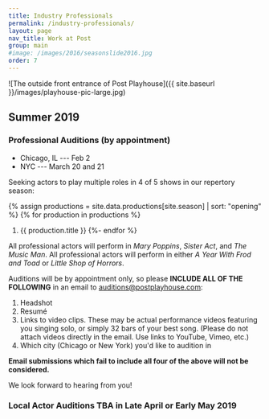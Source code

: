 ```yaml
---
title: Industry Professionals
permalink: /industry-professionals/
layout: page
nav_title: Work at Post
group: main
#image: /images/2016/seasonslide2016.jpg
order: 7
---
```


![The outside front entrance of Post Playhouse]({{ site.baseurl }}/images/playhouse-pic-large.jpg)

## Summer 2019

### Professional Auditions (by appointment)

- Chicago, IL --- Feb 2
- NYC --- March 20 and 21

Seeking actors to play multiple roles in 4 of 5 shows in our repertory season: 

{% assign productions = site.data.productions[site.season] | sort: "opening" %}
{% for production in productions %}
1. {{ production.title }}
{%- endfor %}

All professional actors will perform in _Mary Poppins_, _Sister Act_, and _The Music Man_. All professional actors will perform in either _A Year With Frod and Toad_ or _Little Shop of Horrors_.

Auditions will be by appointment only, so please __INCLUDE ALL OF THE
FOLLOWING__ in an email to [auditions@postplayhouse.com](mailto:auditions@postplayhouse.com):

1. Headshot
2. Resum&eacute;
3. Links to video clips. These may be actual performance videos featuring you
   singing solo, or simply 32 bars of your best song. (Please do not attach
   videos directly in the email. Use links to YouTube, Vimeo, etc.)
4. Which city (Chicago or New York) you'd like to audition in

__Email submissions which fail to include all four of the above will not be
considered.__

We look forward to hearing from you!

### Local Actor Auditions TBA in Late April or Early May 2019
